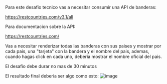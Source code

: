 Para este desafio tecnico vas a necesitar consumir una API de banderas:

https://restcountries.com/v3.1/all

Para documentacion sobre la API:

https://restcountries.com/

Vas a necesitar renderizar todas las banderas con sus paises y mostrar por cada pais, una "tarjeta" con la bandera y el nombre del pais, ademas, cuando hagas click en cada uno, deberia mostrar el nombre oficial del pais.

El desafio debe durar no mas de 30 minutos

El resultado final deberia ser algo como esto:
![image](https://github.com/SantiagoRiveros/elevate-technical-test/assets/70020219/5f4f4df4-a830-4b3d-956b-a5e5c514f8f9)
